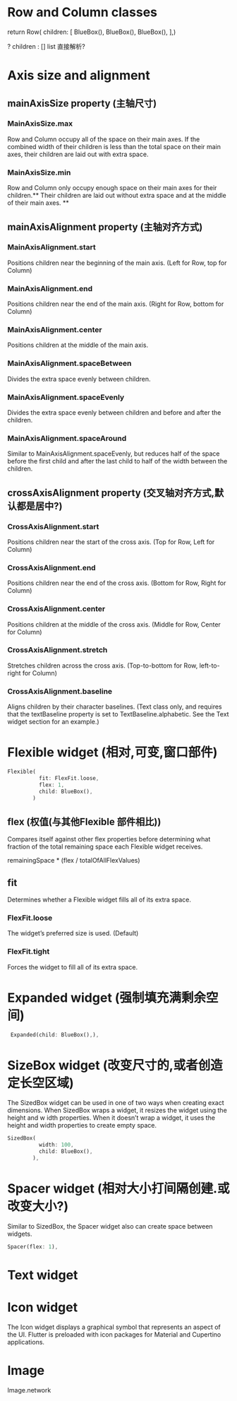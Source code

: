 # Row and Column classes
return Row(
      children: [
        BlueBox(),
        BlueBox(),
        BlueBox(),
      ],)

? children : [] list 直接解析?


# Axis size and alignment

## mainAxisSize property (主轴尺寸)

### MainAxisSize.max
Row and Column occupy all of the space on their main axes. If the combined width of their children is less than the total space on their main axes, their children are laid out with extra space.

### MainAxisSize.min
Row and Column only occupy enough space on their main axes for their children.** Their children are laid out without extra space and at the middle of their main axes. **

## mainAxisAlignment property (主轴对齐方式)
### MainAxisAlignment.start
Positions children near the beginning of the main axis. (Left for Row, top for Column)

### MainAxisAlignment.end
Positions children near the end of the main axis. (Right for Row, bottom for Column)

### MainAxisAlignment.center
Positions children at the middle of the main axis.

### MainAxisAlignment.spaceBetween
Divides the extra space evenly between children.

### MainAxisAlignment.spaceEvenly
Divides the extra space evenly between children and before and after the children.

### MainAxisAlignment.spaceAround
Similar to MainAxisAlignment.spaceEvenly, but reduces half of the space before the first child and after the last child to half of the width between the children.

## crossAxisAlignment property (交叉轴对齐方式,默认都是居中?)

### CrossAxisAlignment.start
Positions children near the start of the cross axis. (Top for Row, Left for Column)

### CrossAxisAlignment.end
Positions children near the end of the cross axis. (Bottom for Row, Right for Column)

### CrossAxisAlignment.center
Positions children at the middle of the cross axis. (Middle for Row, Center for Column)

### CrossAxisAlignment.stretch
Stretches children across the cross axis. (Top-to-bottom for Row, left-to-right for Column)

### CrossAxisAlignment.baseline
Aligns children by their character baselines. (Text class only, and requires that the textBaseline property is set to TextBaseline.alphabetic. See the Text widget section for an example.)


# Flexible widget (相对,可变,窗口部件)

```dart
Flexible(
          fit: FlexFit.loose,
          flex: 1,
          child: BlueBox(),
        )

```

## flex (权值(与其他Flexible 部件相比))
Compares itself against other flex properties before determining what fraction of the total remaining space each Flexible widget receives.

remainingSpace * (flex / totalOfAllFlexValues)

## fit
Determines whether a Flexible widget fills all of its extra space.

### FlexFit.loose
The widget’s preferred size is used. (Default)

### FlexFit.tight
Forces the widget to fill all of its extra space.

# Expanded widget (强制填充满剩余空间)
```dart
 Expanded(child: BlueBox(),),
```

# SizeBox widget (改变尺寸的,或者创造定长空区域)
The SizedBox widget can be used in one of two ways when creating exact dimensions. When SizedBox wraps a widget, it resizes the widget using the height and w idth properties. When it doesn’t wrap a widget, it uses the height and width properties to create empty space.

```dart
SizedBox(
          width: 100,
          child: BlueBox(),
        ),
```

# Spacer widget (相对大小打间隔创建.或改变大小?)
Similar to SizedBox, the Spacer widget also can create space between widgets.

```dart
Spacer(flex: 1),
```
# Text widget

# Icon widget
The Icon widget displays a graphical symbol that represents an aspect of the UI. Flutter is preloaded with icon packages for Material and Cupertino applications.


# Image
Image.network
